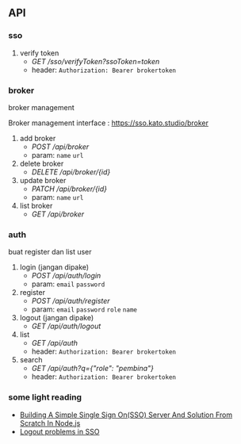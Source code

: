 ## API

### sso
1. verify token
    - *GET /sso/verifyToken?ssoToken=token*
    - header: `Authorization: Bearer brokertoken`

### broker
broker management

Broker management interface :
https://sso.kato.studio/broker

1. add broker
    - *POST /api/broker*
    - param: `name` `url`
2. delete broker
    - *DELETE /api/broker/{id}*
3. update broker
    - *PATCH /api/broker/{id}*
    - param: `name` `url`
4. list broker
    - *GET /api/broker*

### auth
buat register dan list user

1. login (jangan dipake)
    - *POST /api/auth/login*
    - param: `email` `password`
2. register
    - *POST /api/auth/register*
    - param: `email` `password` `role` `name`
3. logout (jangan dipake)
    - *GET /api/auth/logout*
4. list
    - *GET /api/auth*
    - header: `Authorization: Bearer brokertoken`
5. search
    - *GET /api/auth?q={"role": "pembina"}*
    - header: `Authorization: Bearer brokertoken`

### some light reading
- [Building A Simple Single Sign On(SSO) Server And Solution From Scratch In Node.js](https://codeburst.io/building-a-simple-single-sign-on-sso-server-and-solution-from-scratch-in-node-js-ea6ee5fdf340)
- [Logout problems in SSO](https://doi.org/10.1016/j.jisa.2014.03.005)
